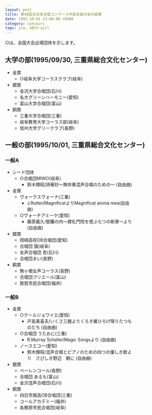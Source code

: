```yaml
---
layout: post
title: 第48回全日本合唱コンクール中部支部大会の結果
date: 1995-10-01 23:00:00 +0900
category: concours
tags: jca, 48th-ajcl
---
```

○は、全国大会出場団体を示します。

大学の部(1995/09/30, 三重県総合文化センター)
--------------------------------------------

-   金賞
    -   ○岐阜大学コーラスクラブ(岐阜)
-   銀賞
    -   金沢大学合唱団(石川)
    -   名大グリーンハーモニー(愛知)
    -   富山大学合唱団(富山)
-   銅賞
    -   三重大学合唱団(三重)
    -   岐阜教育大学コーラス部(岐阜)
    -   信州大学グリークラブ(長野)

一般の部(1995/10/01, 三重県総合文化センター)
--------------------------------------------

### 一般A

-   シード団体
    -   ○合唱団MIWO(岐阜)
        -   鈴木輝昭/詩華抄〜無伴奏混声合唱のための〜 (自由曲)
-   金賞
    -   ヴォークスヴォーナ(三重)
        -   J.Rutter/MagnificatよりMagnificat anima mea(自由  
            曲)
    -   ○ヴォーチアミーケ(愛知)
        -   藤原義久/御簾の内〜建礼門院を偲ぶ七つの断章〜より  
            (自由曲)
-   銀賞
    -   岡崎高校OB合唱団(愛知)
    -   合唱団 獏(岐阜)
    -   女声合唱団 杏(石川)
    -   合唱団まい(長野)
-   銅賞
    -   駒ヶ根女声コーラス(長野)
    -   合唱団プリエール(富山)
    -   敦賀市民合唱団(福井)

### 一般B

-   金賞
    -   ○クールジョワイエ(愛知)
        -   戸島美喜夫/いくさ三題よりくろき翼ひろげ降りたつも  
            のたち (自由曲)
    -   ○合唱団 うたおに(三重)
        -   R.Murray Schafer/Magic Songsより (自由曲)
    -   ノースエコー(愛知)
        -   鈴木輝昭/混声合唱とピアノのための四つの優しき歌よ  
            り　さびしき野辺　朝に (自由曲)
-   銀賞
    -   ベーレンコール(長野)
    -   合唱団 あるも(富山)
    -   金沢混声合唱団(石川)
-   銅賞
    -   四日市南高OB合唱団(三重)
    -   コールアカデミー(福井)
    -   各務原市民合唱団(岐阜)
